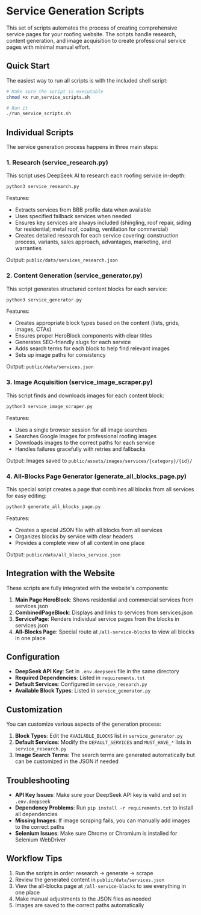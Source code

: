 # Service Generation Scripts

This set of scripts automates the process of creating comprehensive service pages for your roofing website. The scripts handle research, content generation, and image acquisition to create professional service pages with minimal manual effort.

## Quick Start

The easiest way to run all scripts is with the included shell script:

```bash
# Make sure the script is executable
chmod +x run_service_scripts.sh

# Run it
./run_service_scripts.sh
```

## Individual Scripts

The service generation process happens in three main steps:

### 1. Research (service_research.py)

This script uses DeepSeek AI to research each roofing service in-depth:

```bash
python3 service_research.py
```

Features:

- Extracts services from BBB profile data when available
- Uses specified fallback services when needed
- Ensures key services are always included (shingling, roof repair, siding for residential; metal roof, coating, ventilation for commercial)
- Creates detailed research for each service covering: construction process, variants, sales approach, advantages, marketing, and warranties

Output: `public/data/services_research.json`

### 2. Content Generation (service_generator.py)

This script generates structured content blocks for each service:

```bash
python3 service_generator.py
```

Features:

- Creates appropriate block types based on the content (lists, grids, images, CTAs)
- Ensures proper HeroBlock components with clear titles
- Generates SEO-friendly slugs for each service
- Adds search terms for each block to help find relevant images
- Sets up image paths for consistency

Output: `public/data/services.json`

### 3. Image Acquisition (service_image_scraper.py)

This script finds and downloads images for each content block:

```bash
python3 service_image_scraper.py
```

Features:

- Uses a single browser session for all image searches
- Searches Google Images for professional roofing images
- Downloads images to the correct paths for each service
- Handles failures gracefully with retries and fallbacks

Output: Images saved to `public/assets/images/services/{category}/{id}/`

### 4. All-Blocks Page Generator (generate_all_blocks_page.py)

This special script creates a page that combines all blocks from all services for easy editing:

```bash
python3 generate_all_blocks_page.py
```

Features:

- Creates a special JSON file with all blocks from all services
- Organizes blocks by service with clear headers
- Provides a complete view of all content in one place

Output: `public/data/all_blocks_service.json`

## Integration with the Website

These scripts are fully integrated with the website's components:

1. **Main Page HeroBlock**: Shows residential and commercial services from services.json
2. **CombinedPageBlock**: Displays and links to services from services.json
3. **ServicePage**: Renders individual service pages from the blocks in services.json
4. **All-Blocks Page**: Special route at `/all-service-blocks` to view all blocks in one place

## Configuration

- **DeepSeek API Key**: Set in `.env.deepseek` file in the same directory
- **Required Dependencies**: Listed in `requirements.txt`
- **Default Services**: Configured in `service_research.py`
- **Available Block Types**: Listed in `service_generator.py`

## Customization

You can customize various aspects of the generation process:

1. **Block Types**: Edit the `AVAILABLE_BLOCKS` list in `service_generator.py`
2. **Default Services**: Modify the `DEFAULT_SERVICES` and `MUST_HAVE_*` lists in `service_research.py`
3. **Image Search Terms**: The search terms are generated automatically but can be customized in the JSON if needed

## Troubleshooting

- **API Key Issues**: Make sure your DeepSeek API key is valid and set in `.env.deepseek`
- **Dependency Problems**: Run `pip install -r requirements.txt` to install all dependencies
- **Missing Images**: If image scraping fails, you can manually add images to the correct paths
- **Selenium Issues**: Make sure Chrome or Chromium is installed for Selenium WebDriver

## Workflow Tips

1. Run the scripts in order: research → generate → scrape
2. Review the generated content in `public/data/services.json`
3. View the all-blocks page at `/all-service-blocks` to see everything in one place
4. Make manual adjustments to the JSON files as needed
5. Images are saved to the correct paths automatically
